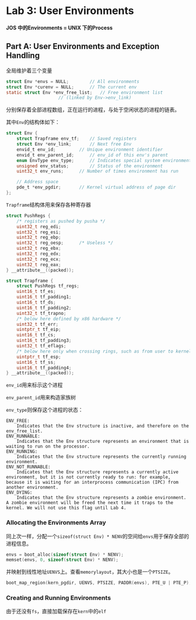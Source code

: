 # Lab 3: User Environments

**JOS 中的Environments = UNIX 下的Process**



## Part A: User Environments and Exception Handling

全局维护着三个变量

```c
struct Env *envs = NULL;		// All environments
struct Env *curenv = NULL;		// The current env
static struct Env *env_free_list;	// Free environment list
					// (linked by Env->env_link)
```

分别保存着全部进程数组，正在运行的进程，与处于空闲状态的进程的链表。

其中`Env`的结构体如下：

```c
struct Env {
	struct Trapframe env_tf;	// Saved registers
	struct Env *env_link;		// Next free Env
	envid_t env_id;			// Unique environment identifier
	envid_t env_parent_id;		// env_id of this env's parent
	enum EnvType env_type;		// Indicates special system environments
	unsigned env_status;		// Status of the environment
	uint32_t env_runs;		// Number of times environment has run

	// Address space
	pde_t *env_pgdir;		// Kernel virtual address of page dir
};
```

`Trapframe`结构体用来保存各种寄存器

```c
struct PushRegs {
	/* registers as pushed by pusha */
	uint32_t reg_edi;
	uint32_t reg_esi;
	uint32_t reg_ebp;
	uint32_t reg_oesp;		/* Useless */
	uint32_t reg_ebx;
	uint32_t reg_edx;
	uint32_t reg_ecx;
	uint32_t reg_eax;
} __attribute__((packed));

struct Trapframe {
	struct PushRegs tf_regs;
	uint16_t tf_es;
	uint16_t tf_padding1;
	uint16_t tf_ds;
	uint16_t tf_padding2;
	uint32_t tf_trapno;
	/* below here defined by x86 hardware */
	uint32_t tf_err;
	uintptr_t tf_eip;
	uint16_t tf_cs;
	uint16_t tf_padding3;
	uint32_t tf_eflags;
	/* below here only when crossing rings, such as from user to kernel */
	uintptr_t tf_esp;
	uint16_t tf_ss;
	uint16_t tf_padding4;
} __attribute__((packed));
```

`env_id`用来标示这个进程

`env_parent_id`用来构造家族树

`env_type`则保存这个进程的状态：

```
ENV_FREE:
	Indicates that the Env structure is inactive, and therefore on the env_free_list.
ENV_RUNNABLE:
	Indicates that the Env structure represents an environment that is waiting to run on the processor.
ENV_RUNNING:
	Indicates that the Env structure represents the currently running environment.
ENV_NOT_RUNNABLE:
	Indicates that the Env structure represents a currently active environment, but it is not currently ready to run: for example, because it is waiting for an interprocess communication (IPC) from another environment.
ENV_DYING:
	Indicates that the Env structure represents a zombie environment. A zombie environment will be freed the next time it traps to the kernel. We will not use this flag until Lab 4.
```

### Allocating the Environments Array

同上次一样，分配一个`sizeof(struct Env) * NENV`的空间给`envs`用于保存全部的进程信息。

```c
envs = boot_alloc(sizeof(struct Env) * NENV);
memset(envs, 0, sizeof(struct Env) * NENV);
```

并映射到线性地址`UENVS`上。查看`memorylayout`，其大小也是一个`PTSIZE`。

```c
boot_map_region(kern_pgdir, UENVS, PTSIZE, PADDR(envs), PTE_U | PTE_P);
```

### Creating and Running Environments

由于还没有`fs`，直接加载保存在`kern`中的`elf`